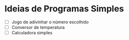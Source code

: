 # Ideias de Programas Simples
- [ ] Jogo de adivinhar o número escolhido
- [ ] Conversor de temperatura
- [ ] Calculadora simples
